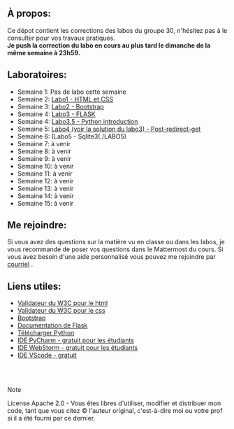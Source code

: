 ## À propos:
Ce dépot contient les corrections des labos du groupe 30, n'hésitez pas à le consulter pour vos travaux pratiques.  
**Je push la correction du labo en cours au plus tard le dimanche de la même semaine à 23h59.**

## Laboratoires:
- Semaine 1: Pas de labo cette semaine
- Semaine 2: [Labo1 - HTML et CSS](./LABO1)
- Semaine 3: [Labo2 - Bootstrap](./LABO2)
- Semaine 4: [Labo3 - FLASK](./LABO3)
- Semaine 4: [Labo3.5 - Python introduction](./LABO3-python)
- Semaine 5: [Labo4 (voir la solution du labo3) - Post-redirect-get](./LABO3)
- Semaine 6: [Labo5 - Sqlite3(./LABO5)
- Semaine 7: à venir
- Semaine 8: à venir
- Semaine 9: à venir
- Semaine 10: à venir
- Semaine 11: à venir
- Semaine 12: à venir
- Semaine 13: à venir
- Semaine 14: à venir
- Semaine 15: à venir

## Me rejoindre:
Si vous avez des questions sur la matière vu en classe ou dans les labos, je vous recommande de poser vos questions dans le Mattermost du cours. Si vous avez besoin d'une aide personnalisé vous pouvez me rejoindre par [courriel](mailto:osorio_arancibia.aaron@courrier.uqam.ca?subject=Aide%20labo%20IMGL7030)  .

## Liens utiles:
- [Validateur du W3C pour le html](https://validator.w3.org/)
- [Validateur du W3C pour le css](https://jigsaw.w3.org/css-validator/)
- [Bootstrap](https://getbootstrap.com/)
- [Documentation de Flask](https://flask.palletsprojects.com/en/2.3.x/)
- [Télécharger Python](https://www.python.org/downloads/)
- [IDE PyCharm - gratuit pour les étudiants](https://www.jetbrains.com/pycharm/)
- [IDE WebStorm - gratuit pour les étudiants](https://www.jetbrains.com/webstorm/)
- [IDE VScode - gratuit](https://code.visualstudio.com/)

&nbsp;  
&nbsp;

> [!NOTE]
> License Apache 2.0 - Vous êtes libres d'utiliser, modifier et distribuer mon code, tant que vous citez © l'auteur original, c'est-à-dire moi ou votre prof si il a été fourni par ce dernier.
